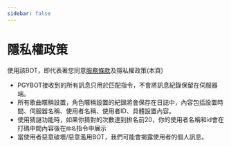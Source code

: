 ```yaml
---
sidebar: false
---
```

# 隱私權政策

使用該BOT，即代表著您同意[服務條款](/lincence/)及隱私權政策(本頁)

- PGYBOT接收到的所有訊息只用於匹配指令，不會將訊息紀錄保留在伺服器端。
- 所有歌曲暱稱設置，角色暱稱設置的紀錄將會保存在日誌中，內容包括設置時間、伺服器名稱、使用者名稱、使用者ID、具體設置內容。
- 使用猜謎功能時，如果你猜對的次數達到排名前20，你的使用者名稱和id會在打碼中間內容後在`排名`指令中展示
- 當使用者惡意破壞/惡意濫用BOT，我們可能會揭露使用者的個人訊息。